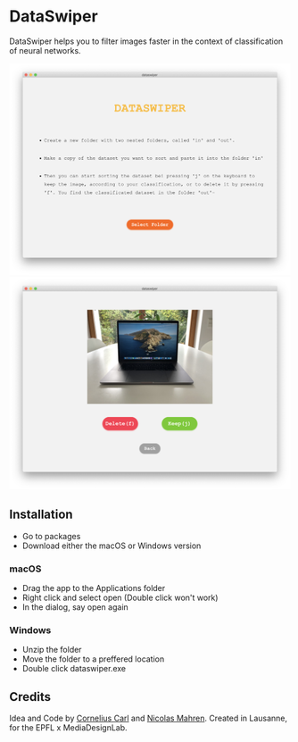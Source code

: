 # DataSwiper

DataSwiper helps you to filter images faster in the context of classification of neural networks.

![Screenshot1](/Screenshots/Screenshot1.png)
![Screenshot2](/Screenshots/Screenshot2.png)

## Installation

- Go to packages
- Download either the macOS or Windows version

### macOS

- Drag the app to the Applications folder
- Right click and select open (Double click won't work)
- In the dialog, say open again

### Windows

- Unzip the folder
- Move the folder to a preffered location
- Double click dataswiper.exe

## Credits

Idea and Code by [Cornelius Carl](https://github.com/coryoso) and [Nicolas Mahren](https://github.com/nmahren). Created in Lausanne, for the EPFL x MediaDesignLab.